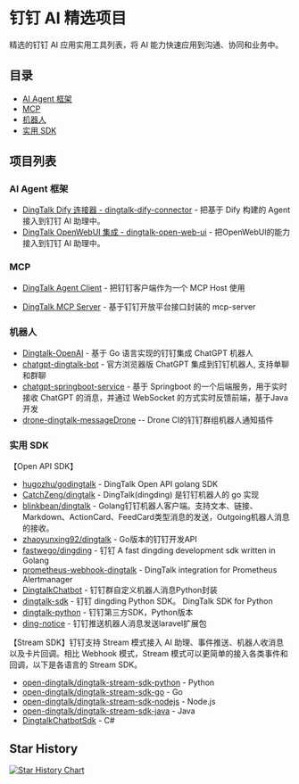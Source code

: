 # 钉钉 AI 精选项目

精选的钉钉 AI 应用实用工具列表，将 AI 能力快速应用到沟通、协同和业务中。

## 目录

- [AI Agent 框架](#ai-agent-框架)
- [MCP](#mcp)
- [机器人](#机器人)
- [实用 SDK](#实用-sdk)

## 项目列表


### AI Agent 框架

- [DingTalk Dify 连接器 - dingtalk-dify-connector](https://github.com/chzealot/dingtalk-dify-connector) - 把基于 Dify 构建的 Agent 接入到钉钉 AI 助理中。
- [DingTalk OpenWebUI 集成 - dingtalk-open-web-ui](https://github.com/xlb1130/dingtalk-open-web-ui) - 把OpenWebUI的能力接入到钉钉 AI 助理中。

### MCP

- [DingTalk Agent Client](https://github.com/darrenyao/dingtalk-agent-client) - 把钉钉客户端作为一个 MCP Host 使用

- [DingTalk MCP Server](https://github.com/darrenyao/dingtalk-mcp-server) - 基于钉钉开放平台接口封装的 mcp-server

### 机器人

- [Dingtalk-OpenAI](https://github.com/ConnectAI-E/Dingtalk-OpenAI) - 基于 Go 语言实现的钉钉集成 ChatGPT 机器人
- [chatgpt-dingtalk-bot](https://github.com/anyidea/chatgpt-dingtalk-bot) - 官方浏览器版 ChatGPT 集成到钉钉机器人, 支持单聊和群聊
- [chatgpt-springboot-service](https://github.com/zccbbg/chatgpt-springboot-service) - 基于 Springboot 的一个后端服务，用于实时接收 ChatGPT 的消息，并通过 WebSocket 的方式实时反馈前端，基于Java开发
- [drone-dingtalk-messageDrone](https://github.com/lddsb/drone-dingtalk-messageDrone) -- Drone CI的钉钉群组机器人通知插件

### <span id="sdk">实用 SDK</span>

【Open API SDK】

- [hugozhu/godingtalk](https://github.com/hugozhu/godingtalk) - DingTalk Open API golang SDK
- [CatchZeng/dingtalk](https://github.com/CatchZeng/dingtalk) - DingTalk(dingding) 是钉钉机器人的 go 实现
- [blinkbean/dingtalk](https://github.com/blinkbean/dingtalk) - Golang钉钉机器人客户端。支持文本、链接、Markdown、ActionCard、FeedCard类型消息的发送，Outgoing机器人消息的接收。
- [zhaoyunxing92/dingtalk](https://github.com/zhaoyunxing92/dingtalk) - Go版本的钉钉开发API
- [fastwego/dingding](https://github.com/fastwego/dingding) - 钉钉 A fast dingding development sdk written in Golang
- [prometheus-webhook-dingtalk](https://github.com/timonwong/prometheus-webhook-dingtalk) - DingTalk integration for Prometheus Alertmanager
- [DingtalkChatbot](https://github.com/zhuifengshen/DingtalkChatbot) - 钉钉群自定义机器人消息Python封装
- [dingtalk-sdk](https://github.com/007gzs/dingtalk-sdk) - 钉钉 dingding Python SDK。 DingTalk SDK for Python
- [dingtalk-python](https://github.com/blackmatrix7/dingtalk-python) - 钉钉第三方SDK，Python版本
- [ding-notice](https://github.com/wowiwj/ding-notice) - 钉钉推送机器人消息发送laravel扩展包


【Stream SDK】钉钉支持 Stream 模式接入 AI 助理、事件推送、机器人收消息以及卡片回调。相比 Webhook 模式，Stream 模式可以更简单的接入各类事件和回调，以下是各语言的 Stream SDK。

- [open-dingtalk/dingtalk-stream-sdk-python](https://github.com/open-dingtalk/dingtalk-stream-sdk-python) - Python
- [open-dingtalk/dingtalk-stream-sdk-go](https://github.com/open-dingtalk/dingtalk-stream-sdk-go) - Go
- [open-dingtalk/dingtalk-stream-sdk-nodejs](https://github.com/open-dingtalk/dingtalk-stream-sdk-nodejs) - Node.js
- [open-dingtalk/dingtalk-stream-sdk-java](https://github.com/open-dingtalk/dingtalk-stream-sdk-java) - Java
- [DingtalkChatbotSdk](https://github.com/yuzd/DingtalkChatbotSdk) - C#

## Star History

[![Star History Chart](https://api.star-history.com/svg?repos=dingtalk-ai/awesome-dingtalk-integration&type=Date)](https://www.star-history.com/#dingtalk-ai/awesome-dingtalk-integration&Date)
